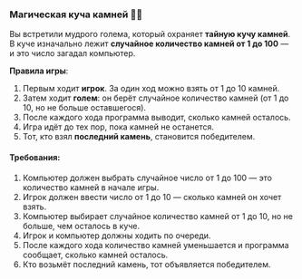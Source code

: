 
### Магическая куча камней 🤖🧑

Вы встретили мудрого голема, который охраняет **тайную кучу камней**. В куче изначально лежит **случайное количество камней от 1 до 100** — и это число загадал компьютер.

**Правила игры**:

1. Первым ходит **игрок**. За один ход можно взять от 1 до 10 камней.
2. Затем ходит **голем**: он берёт случайное количество камней (от 1 до 10, но не больше оставшегося).
3. После каждого хода программа выводит, сколько камней осталось.
4. Игра идёт до тех пор, пока камней не останется.
5. Тот, кто взял **последний камень**, становится победителем.

#### Требования:
1. Компьютер должен выбрать случайное число от 1 до 100 — это количество камней в начале игры.
2. Игрок должен ввести число от 1 до 10 — сколько камней он хочет взять.
3. Компьютер выбирает случайное количество камней от 1 до 10, но не больше, чем осталось в куче.
4. Игрок и компьютер должны ходить по очереди.
5. После каждого хода количество камней уменьшается и программа сообщает, сколько камней осталось.
6. Кто возьмёт последний камень, тот объявляется победителем.

